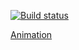 [![Build status](https://ci.appveyor.com/api/projects/status/0p1lag5qfy0oqd5m?svg=true)](https://ci.appveyor.com/project/annamalia3000/animations)

[Animation](https://annamalia3000.github.io/animations/)